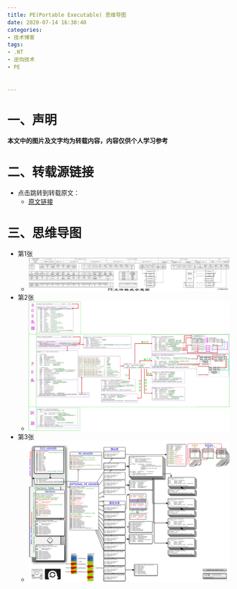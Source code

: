 ```yaml
---
title: PE(Portable Executable) 思维导图
date: 2020-07-14 16:30:40
categories:
- 技术博客
tags:
- .NT
- 逆向技术
- PE


---
```




# 一、声明

**本文中的图片及文字均为转载内容，内容仅供个人学习参考**



# 二、转载源链接

- 点击跳转到转载原文：
  - [原文链接](https://blog.csdn.net/freeking101/article/details/102752048?utm_medium=distribute.pc_relevant.none-task-blog-BlogCommendFromMachineLearnPai2-19.nonecase&depth_1-utm_source=distribute.pc_relevant.none-task-blog-BlogCommendFromMachineLearnPai2-19.nonecase)



# 三、思维导图

- 第1张
  - ![20191105003836366](PE(Portable%20Executable)%20%E6%80%9D%E7%BB%B4%E5%AF%BC%E5%9B%BE/20191105003836366.jpg)
- 第2张
  - ![20140807151802627](PE(Portable%20Executable)%20%E6%80%9D%E7%BB%B4%E5%AF%BC%E5%9B%BE/20140807151802627.jpg)
- 第3张
  - ![20191105010140189](PE(Portable%20Executable)%20%E6%80%9D%E7%BB%B4%E5%AF%BC%E5%9B%BE/20191105010140189.png)

